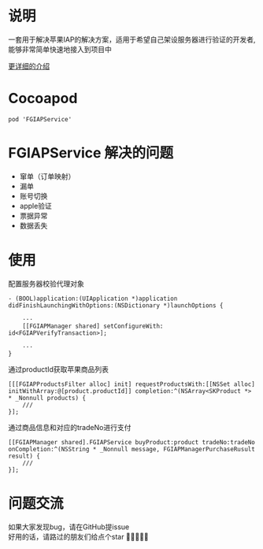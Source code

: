 # 说明

一套用于解决苹果IAP的解决方案，适用于希望自己架设服务器进行验证的开发者, 能够非常简单快速地接入到项目中

[更详细的介绍](https://note.youdao.com/ynoteshare1/index.html?id=47a9aacd3372867c15b8a3d4ff37d75d&type=note)

# Cocoapod
```
pod 'FGIAPService'
```

# FGIAPService 解决的问题
* 窜单（订单映射）
* 漏单
* 账号切换
* apple验证
* 票据异常
* 数据丢失

# 使用

配置服务器校验代理对象
```
- (BOOL)application:(UIApplication *)application didFinishLaunchingWithOptions:(NSDictionary *)launchOptions {

    ···
    [[FGIAPManager shared] setConfigureWith: id<FGIAPVerifyTransaction>];

    ···
}

```

通过productId获取苹果商品列表
```
[[[FGIAPProductsFilter alloc] init] requestProductsWith:[[NSSet alloc] initWithArray:@[product.productId]] completion:^(NSArray<SKProduct *> * _Nonnull products) {
    ///
}];
```


通过商品信息和对应的tradeNo进行支付
```
[[FGIAPManager shared].FGIAPService buyProduct:product tradeNo:tradeNo onCompletion:^(NSString * _Nonnull message, FGIAPManagerPurchaseRusult result) {
    ///        
}];
```


# 问题交流
如果大家发现bug，请在GitHub提issue    
好用的话，请路过的朋友们给点个star 🙏🙏🙏🙏🙏
